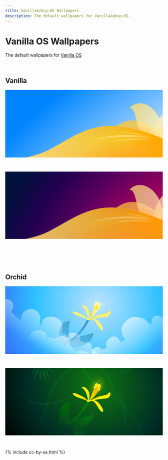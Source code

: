 ```yaml
---
title: Vanilla&nbsp;OS Wallpapers
description: The default wallpapers for Vanilla&nbsp;OS.
---
```


<style>
    img {
        width: 50em;
        margin-bottom: 2em;
    }
</style>

# Vanilla&nbsp;OS Wallpapers

The default wallpapers for [Vanilla&nbsp;OS](https://vanillaos.org/)

<br>

## Vanilla

![Vanilla Default](/images/vanilla-default.svg)

![Vanilla Dark](/images/vanilla-dark.svg)

<br>
<br>

## Orchid

![Orchid Light](/images/orchid-light.svg)

![Orchid Dark](/images/orchid-dark.svg)

{% include cc-by-sa.html %}
